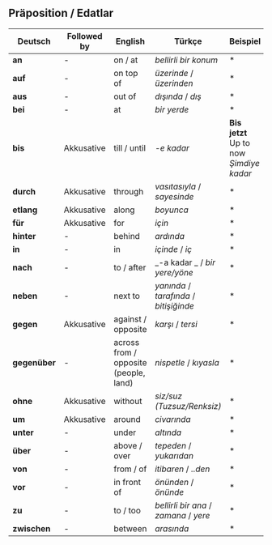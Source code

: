 ## Präposition / Edatlar

Deutsch | Followed by | English | Türkçe | Beispiel
--- | --- | --- | --- | ---
**an** | - | on / at | _bellirli bir konum_ | *
**auf** | - | on top of | _üzerinde_ / _üzerinden_ | *
**aus** | - | out of | _dışında_ / _dış_ | *
**bei** | - | at | _bir yerde_ | *
**bis** | Akkusative | till / until | _-e kadar_ | **Bis jetzt**<br>Up to now<br>_Şimdiye kadar_
**durch** | Akkusative | through | _vasıtasıyla_ / _sayesinde_ | *
**etlang** | Akkusative | along | _boyunca_ | *
**für** | Akkusative | for | _için_ | *
**hinter** | - | behind | _ardında_ | *
**in** | - | in | _içinde_ / _iç_ | *
**nach** | - | to / after | _-a kadar _ / _bir yere/yöne_ | *
**neben** | - | next to | _yanında_ / _tarafında_ / _bitişiğinde_ | *
**gegen** | Akkusative | against / opposite | _karşı_ / _tersi_ | *
**gegenüber** | - | across from / opposite (people, land) | _nispetle_ / _kıyasla_ | *
**ohne** | Akkusative | without | _siz/suz (Tuzsuz/Renksiz)_ | *
**um** | Akkusative | around | _civarında_ | *
**unter** | - | under | _altında_ | *
**über** | - | above / over | _tepeden_ / _yukarıdan_ | *
**von** | - | from / of | _itibaren_ / _..den_ | *
**vor** | - | in front of | _önünden_ / _önünde_ | *
**zu** | - | to / too | _bellirli bir ana_ / _zamana_ / _yere_ | *
**zwischen** | - | between | _arasında_ | *
